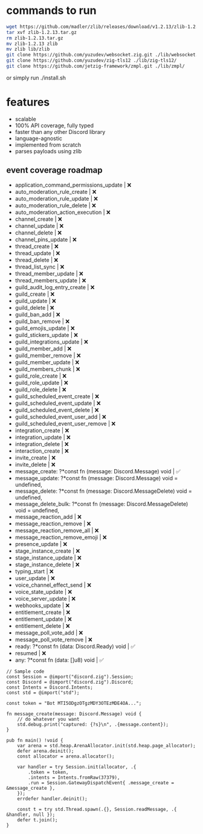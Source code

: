 
# commands to run
```bash
wget https://github.com/madler/zlib/releases/download/v1.2.13/zlib-1.2.13.tar.gz
tar xvf zlib-1.2.13.tar.gz
rm zlib-1.2.13.tar.gz
mv zlib-1.2.13 zlib
mv zlib lib/zlib
git clone https://github.com/yuzudev/websocket.zig.git ./lib/websocket.zig/
git clone https://github.com/yuzudev/zig-tls12 ./lib/zig-tls12/
git clone https://github.com/jetzig-framework/zmpl.git ./lib/zmpl/
```
or simply run ./install.sh

# features
* scalable
* 100% API coverage, fully typed
* faster than any other Discord library
* language-agnostic
* implemented from scratch
* parses payloads using zlib

## event coverage roadmap
* application_command_permissions_update | ❌
* auto_moderation_rule_create | ❌
* auto_moderation_rule_update | ❌
* auto_moderation_rule_delete | ❌
* auto_moderation_action_execution | ❌
* channel_create | ❌
* channel_update | ❌
* channel_delete | ❌
* channel_pins_update | ❌
* thread_create | ❌
* thread_update | ❌
* thread_delete | ❌
* thread_list_sync | ❌
* thread_member_update | ❌
* thread_members_update | ❌
* guild_audit_log_entry_create | ❌
* guild_create | ❌
* guild_update | ❌
* guild_delete | ❌
* guild_ban_add | ❌
* guild_ban_remove | ❌
* guild_emojis_update | ❌
* guild_stickers_update | ❌
* guild_integrations_update | ❌
* guild_member_add | ❌
* guild_member_remove | ❌ 
* guild_member_update | ❌
* guild_members_chunk | ❌
* guild_role_create | ❌
* guild_role_update | ❌
* guild_role_delete | ❌
* guild_scheduled_event_create | ❌
* guild_scheduled_event_update | ❌
* guild_scheduled_event_delete | ❌
* guild_scheduled_event_user_add | ❌
* guild_scheduled_event_user_remove | ❌
* integration_create | ❌
* integration_update | ❌
* integration_delete | ❌
* interaction_create | ❌
* invite_create | ❌
* invite_delete | ❌
* message_create: ?*const fn (message: Discord.Message) void | ✅
* message_update: ?*const fn (message: Discord.Message) void = undefined,
* message_delete: ?*const fn (message: Discord.MessageDelete) void = undefined,
* message_delete_bulk: ?*const fn (message: Discord.MessageDelete) void = undefined,
* message_reaction_add | ❌
* message_reaction_remove | ❌
* message_reaction_remove_all | ❌
* message_reaction_remove_emoji | ❌
* presence_update | ❌
* stage_instance_create | ❌
* stage_instance_update | ❌
* stage_instance_delete | ❌
* typing_start | ❌
* user_update | ❌
* voice_channel_effect_send | ❌
* voice_state_update | ❌
* voice_server_update | ❌
* webhooks_update | ❌
* entitlement_create | ❌
* entitlement_update | ❌
* entitlement_delete | ❌
* message_poll_vote_add | ❌
* message_poll_vote_remove | ❌
* ready: ?*const fn (data: Discord.Ready) void | ✅
* resumed | ❌
* any: ?*const fn (data: []u8) void | ✅

```zig
// Sample code
const Session = @import("discord.zig").Session;
const Discord = @import("discord.zig").Discord;
const Intents = Discord.Intents;
const std = @import("std");

const token = "Bot MTI5ODgzOTgzMDY3OTEzMDE4OA...";

fn message_create(message: Discord.Message) void {
    // do whatever you want
    std.debug.print("captured: {?s}\n", .{message.content});
}

pub fn main() !void {
    var arena = std.heap.ArenaAllocator.init(std.heap.page_allocator);
    defer arena.deinit();
    const allocator = arena.allocator();

    var handler = try Session.init(allocator, .{
        .token = token,
        .intents = Intents.fromRaw(37379),
        .run = Session.GatewayDispatchEvent{ .message_create = &message_create },
    });
    errdefer handler.deinit();

    const t = try std.Thread.spawn(.{}, Session.readMessage, .{ &handler, null });
    defer t.join();
}
```
